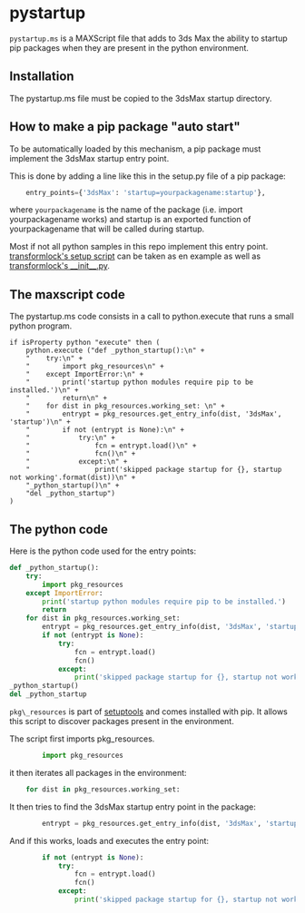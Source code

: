 # pystartup

`pystartup.ms` is a MAXScript file that adds to 3ds Max the ability to startup
pip packages when they are present in the python environment.


## Installation
The pystartup.ms file must be copied to the 3dsMax startup directory.

## How to make a pip package "auto start"

To be automatically loaded by this mechanism, a pip package must
implement the 3dsMax startup entry point.


This is done by adding a line like this in the setup.py file of
a pip package:

```python
    entry_points={'3dsMax': 'startup=yourpackagename:startup'},
```

where `yourpackagename` is the name of the package (i.e. import
yourpackagename works) and startup is an exported function of 
yourpackagename that will be called during startup.

Most if not all python samples in this repo implement this entry
point. [transformlock's setup script](/transformlock/setup.py) can
be taken as en example as well as [transformlock's \_\_init\_\_.py](/transformlock/transformlock/__init__.py).


## The maxscript code

The pystartup.ms code consists in a call to python.execute that runs
a small python program.

```maxscript
if isProperty python "execute" then (
    python.execute ("def _python_startup():\n" +
	"    try:\n" +
    "        import pkg_resources\n" +
    "    except ImportError:\n" +
    "        print('startup python modules require pip to be installed.')\n" +
    "        return\n" +	
    "    for dist in pkg_resources.working_set: \n" +
    "        entrypt = pkg_resources.get_entry_info(dist, '3dsMax', 'startup')\n" +
    "        if not (entrypt is None):\n" +
    "            try:\n" +
    "                fcn = entrypt.load()\n" +
    "                fcn()\n" +
    "            except:\n" +
	"                print('skipped package startup for {}, startup not working'.format(dist))\n" +
    "_python_startup()\n" +
    "del _python_startup")
)
``` 

## The python code

Here is the python code used for the entry points:

```python
def _python_startup():
    try:
        import pkg_resources
    except ImportError:
        print('startup python modules require pip to be installed.')
        return
    for dist in pkg_resources.working_set: 
        entrypt = pkg_resources.get_entry_info(dist, '3dsMax', 'startup')
        if not (entrypt is None):
            try:
                fcn = entrypt.load()
                fcn()
            except:
                print('skipped package startup for {}, startup not working'.format(dist))
_python_startup()
del _python_startup
```

`pkg\_resources` is part of [setuptools](https://setuptools.readthedocs.io/en/latest/pkg_resources.html) 
and comes installed with pip. It allows this script to discover packages present
in the environment.

The script first imports pkg\_resources.

```python
        import pkg_resources
```

it then iterates all packages in the environment:

```python
    for dist in pkg_resources.working_set: 
```

It then tries to find the 3dsMax startup entry point in the package:

```python
        entrypt = pkg_resources.get_entry_info(dist, '3dsMax', 'startup')
```

And if this works, loads and executes the entry point:

```python
        if not (entrypt is None):
            try:
                fcn = entrypt.load()
                fcn()
            except:
                print('skipped package startup for {}, startup not working'.format(dist))
```
